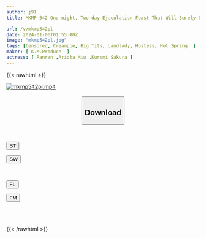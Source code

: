 ```yaml
---
author: j91
title: MKMP-542 One-night, Two-day Ejaculation Feast That Will Surely Bring Any Man To Pleasure. Three Big-breasted Landlady Won't Leave Until They Ejaculate 10 Times. A Hot Spring Inn That Makes Male Guests Cum In A Slimy Heaven.

url: /v/mkmp542pl
date: 2024-01-06T01:55:00Z
image: "mkmp542pl.jpg"
tags: [Censored, Creampie, Big Tits, Landlady, Hostess, Hot Spring	]
maker: [ K.M.Produce  ]
actress: [ Ranran ,Arioka Miu ,Kurumi Sakura ]
---
```



{{< rawhtml >}}

<div class="video" data-videoid="zwjy3KOL1RtYloW">
    <a href="javascript:;">
        <img src="/v/mkmp542pl/mkmp542pl.jpg" width="WIDTH" height="HEIGHT" alt="mkmp542pl.mp4" loading="lazy">
    </a>
</div>

<script type="text/javascript" src="https://j91.asia/asset/on-demand-st.js"></script>

<br>
  <link rel="stylesheet" href="https://j91.asia/asset/bs5.css">
  
  <center>
  <button class="btn btn-primary" type="button" data-bs-toggle="collapse" data-bs-target=".multi-collapse" aria-expanded="false" aria-controls="multiCollapseExample1 multiCollapseExample2"><h2>Download</h2></button></center>
</p>
<div class="row">
  <div class="col">
    <div class="collapse multi-collapse" id="multiCollapseExample1">
      <div class="card card-body">
	      	      <br>
<div class="buttons">  
<p><a href="https://streamtape.to/v/zwjy3KOL1RtYloW" target="_blank"><button class="btn-hover color-3"><i class="fa fa-download"></i> ST</button></a></p>
<p><a href="https://flaswish.com/yyle86gjx0eo" target="_blank"><button class="btn-hover color-2"><i class="fa fa-download"></i> SW</button></a></p></div>
    </div>
  </div>
</div>
  <div class="col">
    <div class="collapse multi-collapse" id="multiCollapseExample2">
      <div class="card card-body">
	      <br>
<div class="buttons">
<p><a href="javascript:;" target="_blank"><button class="btn-hover color-9"><i class="fa fa-download"></i> FL</button></a></p>
<p><a href="javascript:;" target="_blank"><button class="btn-hover color-8"><i class="fa fa-download"></i> FM</button></a></p></div>
<br><br>
      </div>
    </div>
  </div>
</div>

{{< /rawhtml >}}